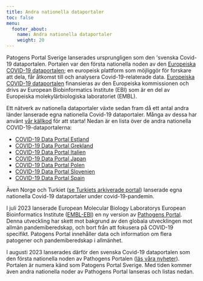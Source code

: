 ```yaml
---
title: Andra nationella dataportaler
toc: false
menu:
  footer_about:
    name: Andra nationella dataportaler
    weight: 20
---
```


Patogens Portal Sverige lanserades ursprungligen som den 'svenska Covid-19 dataportalen. Portalen var den första nationella noden av den [Europeiska COVID-19 dataportalen](https://covid19dataportal.org/); en europeisk plattform som möjliggör för forskare att dela, får åtkomst till och analysera Covid-19-relaterade data. [Europeiska COVID-19 dataportalen](https://covid19dataportal.org/) finansieras av den Europeiska kommissionen och drivs av European Biobinformatics Institute (EBI) som är en del av Europeiska molekylärbiologiska laboratoriet (EMBL).

Ett nätverk av nationella dataportaler växte sedan fram då ett antal andra länder lanserade egna nationella Covid-19 dataportaler. Många av dessa har använt [vår källkod](https://github.com/ScilifelabDataCentre/covid-portal) för att starta! Nedan är en lista över de andra nationella COVID-19-dataportalerna:

- [COVID-19 Data Portal Estland](https://covid19dataportal.ee)
- [COVID-19 Data Portal Grekland](https://www.covid19dataportal.gr)
- [COVID-19 Data Portal Italien](https://www.covid19dataportal.it)
- [COVID-19 Data Portal Japan](https://covid19dataportal.jp)
- [COVID-19 Data Portal Polen](https://covid19dataportal.pl)
- [COVID-19 Data Portal Slovenien](https://covid19dataportal.si)
- [COVID-19 Data Portal Spain](https://www.covid19dataportal.es)

Även Norge och Turkiet ([se Turkiets arkiverade portal](https://www.loc.gov/item/lcwaN0030712/)) lanserade egna nationella Covid-19 dataportaler under covid-19-pandemin.

I juli 2023 lanserade European Molecular Biology Laboratorys European Bioinformatics Institute ([EMBL-EBI](https://www.ebi.ac.uk/)) en ny version av [Pathogens Portal](https://www.pathogensportal.org/). Denna utveckling har skett mot bakgrund av den globala utvecklingen mot allmän pandemiberedskap, och bort från att fokusera på COVID-19 specifikt. Patogens Portal innehåller data och information om flera patogener och pandemiberedskap i allmänhet.

I augusti 2023 lanserades därför den svenska Covid-19 dataportalen som den första nationella noden av Pathogens Portalen ([läs våra nyheter](https://www.pathogens.se/updates/pathogens_portal/)). Portalen är numera känd som Patogens Portal Sverige. Med tiden kommer även andra nationella noder av Pathogens Portal lanseras och listas nedan.
